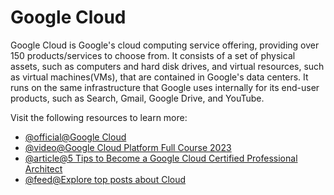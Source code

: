 # Google Cloud

Google Cloud is Google's cloud computing service offering, providing over 150 products/services to choose from. It consists of a set of physical assets, such as computers and hard disk drives, and virtual resources, such as virtual machines(VMs), that are contained in Google's data centers. It runs on the same infrastructure that Google uses internally for its end-user products, such as Search, Gmail, Google Drive, and YouTube.

Visit the following resources to learn more:

- [@official@Google Cloud](https://cloud.google.com/)
- [@video@Google Cloud Platform Full Course 2023](https://www.youtube.com/watch?v=fZOz13joN0o)
- [@article@5 Tips to Become a Google Cloud Certified Professional Architect](https://thenewstack.io/5-tips-to-become-a-google-cloud-certified-professional-architect/)
- [@feed@Explore top posts about Cloud](https://app.daily.dev/tags/cloud?ref=roadmapsh)
